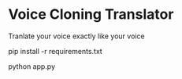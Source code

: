 # Voice Cloning Translator

Tranlate your voice exactly like your voice


pip install -r requirements.txt

python app.py